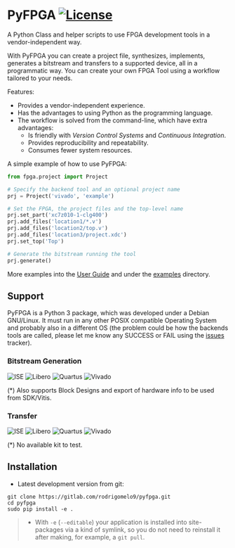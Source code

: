 # PyFPGA [![License](https://img.shields.io/badge/License-GPL--3.0-orange)](LICENSE)

A Python Class and helper scripts to use FPGA development tools in a
vendor-independent way.

With PyFPGA you can create a project file, synthesizes, implements, generates
a bitstream and transfers to a supported device, all in a programmatic way.
You can create your own FPGA Tool using a workflow tailored to your needs.

Features:

* Provides a vendor-independent experience.
* Has the advantages to using Python as the programming language.
* The workflow is solved from the command-line, which have extra advantages:
    * Is friendly with *Version Control Systems* and *Continuous Integration*.
    * Provides reproducibility and repeatability.
    * Consumes fewer system resources.

A simple example of how to use PyFPGA:

```py
from fpga.project import Project

# Specify the backend tool and an optional project name
prj = Project('vivado', 'example')

# Set the FPGA, the project files and the top-level name
prj.set_part('xc7z010-1-clg400')
prj.add_files('location1/*.v')
prj.add_files('location2/top.v')
prj.add_files('location3/project.xdc')
prj.set_top('Top')

# Generate the bitstream running the tool
prj.generate()
```

More examples into the [User Guide](doc/user_guide.md) and under the
[examples](examples) directory.

## Support

PyFPGA is a Python 3 package, which was developed under a Debian GNU/Linux.
It must run in any other POSIX compatible Operating System and probably also
in a different OS (the problem could be how the backends tools are called,
please let me know any SUCCESS or FAIL using the [issues](issues) tracker).

### Bitstream Generation

![ISE](https://img.shields.io/badge/ISE-14.7-blue.svg)
![Libero](https://img.shields.io/badge/Libero--Soc-12.2-blue.svg)
![Quartus](https://img.shields.io/badge/Quartus--Prime-19.1-blue.svg)
![Vivado](https://img.shields.io/badge/Vivado-2019.2&nbsp;(*)-blue.svg)

(*) Also supports Block Designs and export of hardware info to be used from
SDK/Vitis.

### Transfer

![ISE](https://img.shields.io/badge/ISE-FPGA,&nbsp;SPI&nbsp;and&nbsp;BPI-blue.svg)
![Libero](https://img.shields.io/badge/Libero--Soc-Unsupported&nbsp;(*)-red.svg)
![Quartus](https://img.shields.io/badge/Quartus--Prime-FPGA-green.svg)
![Vivado](https://img.shields.io/badge/Vivado-FPGA-green.svg)

(*) No available kit to test.

## Installation

* Latest development version from git:

```
git clone https://gitlab.com/rodrigomelo9/pyfpga.git
cd pyfpga
sudo pip install -e .
```

> * With `-e` (`--editable`) your application is installed into site-packages
> via a kind of symlink, so you do not need to reinstall it after making, for
> example, a `git pull`.
